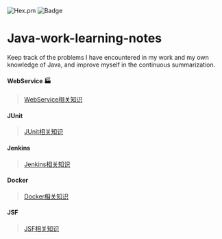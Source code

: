 ![Hex.pm](https://img.shields.io/hexpm/l/plug.svg?style=plastic)  ![Badge]( https://img.shields.io/badge/style-plastic-green.svg?longCache=true&style=plastic)
# Java-work-learning-notes
Keep track of the problems I have encountered in my work and my own knowledge of Java, and improve myself in the continuous summarization.
#### WebService  :factory:  
>[WebService相关知识](https://github.com/AbsolutelyEmpty/Java-work-learning-notes/blob/master/WebService.md)  
#### JUnit  
>[JUnit相关知识]()  
#### Jenkins  
>[Jenkins相关知识]()  
#### Docker  
>[Docker相关知识]()  
#### JSF  
>[JSF相关知识]()  
